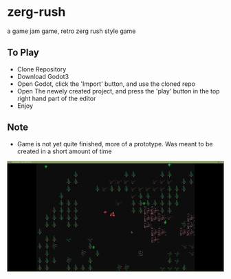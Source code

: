 # zerg-rush
a game jam game, retro zerg rush style game

## To Play
- Clone Repository
- Download Godot3
- Open Godot, click the 'Import' button, and use the cloned repo
- Open The newely created project, and press the 'play' button in the top right hand part of the editor
- Enjoy
## Note
- Game is not yet quite finished, more of a prototype. Was meant to be created in a short amount of time

![Picture Of Game](./start.png)
